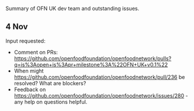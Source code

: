 Summary of OFN UK dev team and outstanding issues.

## 4 Nov

Input requested:

* Comment on PRs: https://github.com/openfoodfoundation/openfoodnetwork/pulls?q=is%3Aopen+is%3Apr+milestone%3A%22OFN+UK+v0.1%22
* When might https://github.com/openfoodfoundation/openfoodnetwork/pull/236 be resolved? What are blockers?
* Feedback on https://github.com/openfoodfoundation/openfoodnetwork/issues/280 - any help on questions helpful.